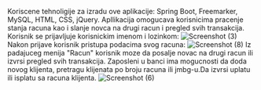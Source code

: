 Koriscene tehnoligije za izradu ove aplikacije: Spring Boot, Freemarker, MySQL, HTML, CSS, jQuery.
Apllikacija omogucava korisnicima pracenje stanja racuna kao i slanje novca na drugi racun i pregled svih transakcija.
Korisnik se prijavljuje korisnickim imenom i lozinkom:
![Screenshot (3)](https://user-images.githubusercontent.com/76007389/223080716-839a498f-b559-477e-8e6f-04b9d5d983f6.png)
Nakon prijave korisnik pristupa podacima svog racuna:
![Screenshot (8)](https://user-images.githubusercontent.com/76007389/223205690-45642893-2193-4487-b4f0-6e9c858ba867.png)
Iz padajuceg menija "Racun" korisnik moze da posalje novac na drugi racun ili izvrsi pregled svih transakcija.
Zaposleni u banci ima mogucnosti da doda novog klijenta, pretragu klijenata po broju racuna ili jmbg-u.Da izvrsi uplatu ili isplatu sa racuna klijenta.
![Screenshot (6)](https://user-images.githubusercontent.com/76007389/223205839-77725f4a-7b63-4d00-917f-1b88bd56dc92.png)



